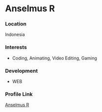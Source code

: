 # Anselmus R

### Location

Indonesia

### Interests

- Coding, Animating, Video Editing, Gaming

### Development

- WEB

### Profile Link

[Anselmus R](https://github.com/idm1303)
